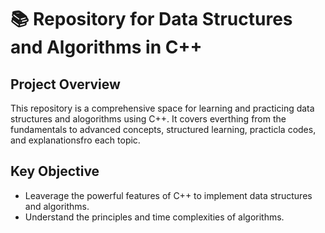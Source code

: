 # 📚 **Repository for Data Structures and Algorithms in C++**

## **Project Overview**
This repository is a comprehensive space for learning and practicing data structures and alogorithms using C++.
It covers everthing from the fundamentals to advanced concepts,  structured learning, practicla codes, and explanationsfro each topic.


## **Key Objective**
- Leaverage the powerful features of C++ to implement  data structures and algorithms.
- Understand the principles and time complexities of algorithms.
